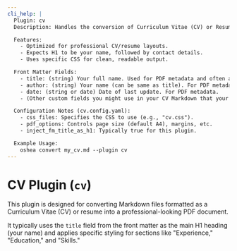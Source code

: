 ```yaml
---
cli_help: |
  Plugin: cv
  Description: Handles the conversion of Curriculum Vitae (CV) or Resume Markdown files to PDF.

  Features:
    - Optimized for professional CV/resume layouts.
    - Expects H1 to be your name, followed by contact details.
    - Uses specific CSS for clean, readable output.

  Front Matter Fields:
    - title: (string) Your full name. Used for PDF metadata and often as the main H1 heading if 'inject_fm_title_as_h1' is true in config.
    - author: (string) Your name (can be same as title). For PDF metadata.
    - date: (string or date) Date of last update. For PDF metadata.
    - (Other custom fields you might use in your CV Markdown that your template/CSS might expect)

  Configuration Notes (cv.config.yaml):
    - css_files: Specifies the CSS to use (e.g., "cv.css").
    - pdf_options: Controls page size (default A4), margins, etc.
    - inject_fm_title_as_h1: Typically true for this plugin.

  Example Usage:
    oshea convert my_cv.md --plugin cv
---
```


# CV Plugin (`cv`)

This plugin is designed for converting Markdown files formatted as a Curriculum Vitae (CV) or resume into a professional-looking PDF document.

It typically uses the `title` field from the front matter as the main H1 heading (your name) and applies specific styling for sections like "Experience," "Education," and "Skills."
